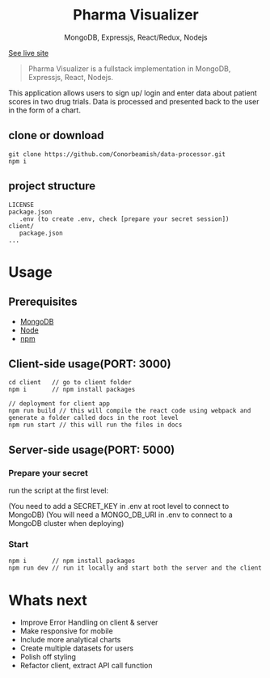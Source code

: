 <h1 align="center">
Pharma Visualizer
</h1>
<p align="center">
MongoDB, Expressjs, React/Redux, Nodejs
</p>

[See live site](https://pharma-visualizer.herokuapp.com/)

> Pharma Visualizer is a fullstack implementation in MongoDB, Expressjs, React, Nodejs.

This application allows users to sign up/ login and enter data about patient scores in two drug trials.
Data is processed and presented back to the user in the form of a chart. 

## clone or download
```terminal
git clone https://github.com/Conorbeamish/data-processor.git
npm i
```

## project structure
```terminal
LICENSE
package.json
   .env (to create .env, check [prepare your secret session])
client/
   package.json
...
```

# Usage

## Prerequisites
- [MongoDB](https://www.mongodb.com/)
- [Node](https://nodejs.org/en/download/) 
- [npm](https://nodejs.org/en/download/package-manager/)


## Client-side usage(PORT: 3000)
```terminal
cd client   // go to client folder
npm i       // npm install packages

// deployment for client app
npm run build // this will compile the react code using webpack and generate a folder called docs in the root level
npm run start // this will run the files in docs
```

## Server-side usage(PORT: 5000)

### Prepare your secret

run the script at the first level:

(You need to add a SECRET_KEY in .env at root level to connect to MongoDB)
(You will need a MONGO_DB_URI in .env to connect to a MongoDB cluster when deploying)

### Start

```terminal
npm i       // npm install packages
npm run dev // run it locally and start both the server and the client     
```

# Whats next

* Improve Error Handling on client & server 
* Make responsive for mobile
* Include more analytical charts
* Create multiple datasets for users 
* Polish off styling
* Refactor client, extract API call function 
